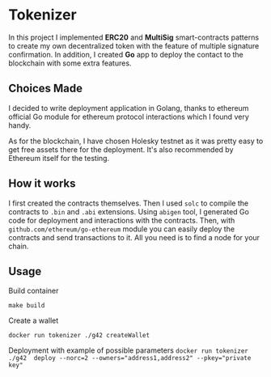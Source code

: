 # Tokenizer

In this project I implemented **ERC20** and **MultiSig** smart-contracts patterns
to create my own decentralized token with the feature of multiple signature confirmation.
In addition, I created **Go** app to deploy the contact to the blockchain with some extra features.

## Choices Made
I decided to write deployment application in Golang, thanks to ethereum official Go module
for ethereum protocol interactions which I found very handy.

As for the blockchain, I have chosen Holesky testnet as it was pretty easy to get free assets there for the deployment.
It's also recommended by Ethereum itself for the testing.

## How it works
I first created the contracts themselves. Then I used `solc` to compile the contracts
to `.bin` and `.abi` extensions. Using `abigen` tool, I generated Go code for deployment and interactions with the contracts.
Then, with `github.com/ethereum/go-ethereum` module you can easily deploy the contracts and send transactions to it.
All you need is to find a node for your chain.

## Usage

Build container

`make build`

Create a wallet

`docker run tokenizer ./g42 createWallet`

Deployment with example of possible parameters
`docker run tokenizer ./g42  deploy --norc=2 --owners="address1,address2" --pkey="private key"`
